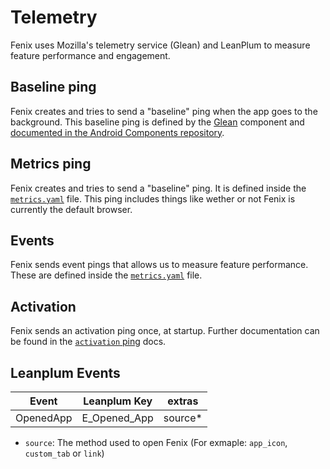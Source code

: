# Telemetry

Fenix uses Mozilla's telemetry service (Glean) and LeanPlum to measure feature performance and engagement.

## Baseline ping

Fenix creates and tries to send a "baseline" ping when the app goes to the background. This baseline ping is defined by the [Glean](https://github.com/mozilla-mobile/android-components/blob/master/components/service/glean/docs/pings/pings.md) component and [documented in the Android Components repository](https://github.com/mozilla-mobile/android-components/blob/master/components/service/glean/docs/pings/baseline.md).

## Metrics ping

Fenix creates and tries to send a "baseline" ping. It is defined inside the [`metrics.yaml`](https://github.com/mozilla-mobile/fenix/blob/master/app/metrics.yaml) file. This ping includes things like wether or not Fenix is currently the default browser.

## Events

Fenix sends event pings that allows us to measure feature performance. These are defined inside the [`metrics.yaml`](https://github.com/mozilla-mobile/fenix/blob/master/app/metrics.yaml) file.

## Activation

Fenix sends an activation ping once, at startup. Further documentation can be found in the [`activation` ping](activation.md) docs.

## Leanplum Events

| Event           |  Leanplum Key | extras                |
|-----------------|---------------|-----------------------|
| OpenedApp       | E_Opened_App  | source*               |

* `source`: The method used to open Fenix (For exmaple: `app_icon`, `custom_tab` or `link`)